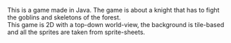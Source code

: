 This is a game made in Java. The game is about a knight that has to fight the goblins and skeletons of the forest.         
This game is 2D with a top-down world-view, the background is tile-based and all the sprites are taken from sprite-sheets.
